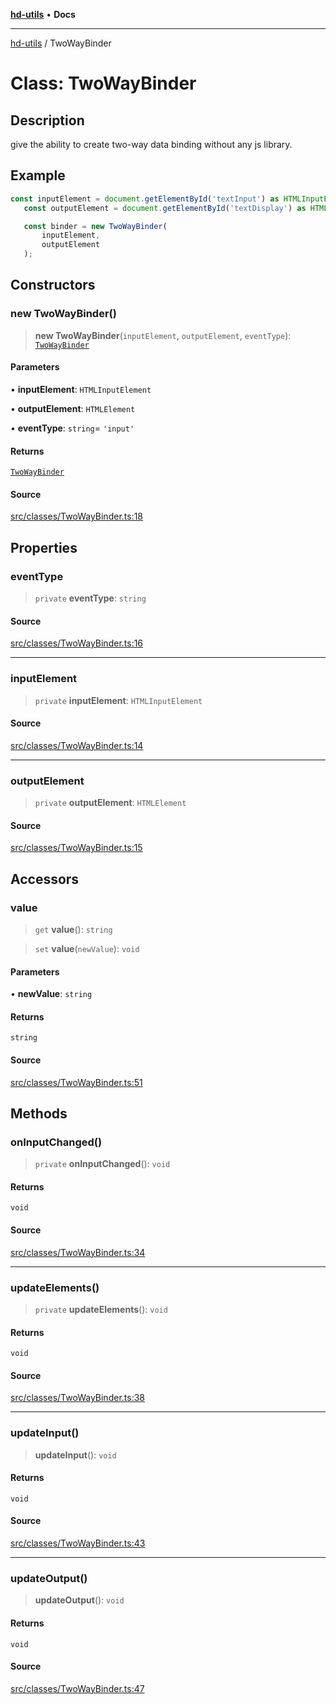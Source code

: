 [**hd-utils**](../README.md) • **Docs**

***

[hd-utils](../globals.md) / TwoWayBinder

# Class: TwoWayBinder

## Description

give the ability to create two-way data binding without any js library.

## Example

```ts
const inputElement = document.getElementById('textInput') as HTMLInputElement;
   const outputElement = document.getElementById('textDisplay') as HTMLElement;

   const binder = new TwoWayBinder(
       inputElement,
       outputElement
   );
```

## Constructors

### new TwoWayBinder()

> **new TwoWayBinder**(`inputElement`, `outputElement`, `eventType`): [`TwoWayBinder`](TwoWayBinder.md)

#### Parameters

• **inputElement**: `HTMLInputElement`

• **outputElement**: `HTMLElement`

• **eventType**: `string`= `'input'`

#### Returns

[`TwoWayBinder`](TwoWayBinder.md)

#### Source

[src/classes/TwoWayBinder.ts:18](https://github.com/AhmadHddad/h-utils/blob/f7bb9ae71f981ffef49079271b9540862594b7e6/src/classes/TwoWayBinder.ts#L18)

## Properties

### eventType

> `private` **eventType**: `string`

#### Source

[src/classes/TwoWayBinder.ts:16](https://github.com/AhmadHddad/h-utils/blob/f7bb9ae71f981ffef49079271b9540862594b7e6/src/classes/TwoWayBinder.ts#L16)

***

### inputElement

> `private` **inputElement**: `HTMLInputElement`

#### Source

[src/classes/TwoWayBinder.ts:14](https://github.com/AhmadHddad/h-utils/blob/f7bb9ae71f981ffef49079271b9540862594b7e6/src/classes/TwoWayBinder.ts#L14)

***

### outputElement

> `private` **outputElement**: `HTMLElement`

#### Source

[src/classes/TwoWayBinder.ts:15](https://github.com/AhmadHddad/h-utils/blob/f7bb9ae71f981ffef49079271b9540862594b7e6/src/classes/TwoWayBinder.ts#L15)

## Accessors

### value

> `get` **value**(): `string`

> `set` **value**(`newValue`): `void`

#### Parameters

• **newValue**: `string`

#### Returns

`string`

#### Source

[src/classes/TwoWayBinder.ts:51](https://github.com/AhmadHddad/h-utils/blob/f7bb9ae71f981ffef49079271b9540862594b7e6/src/classes/TwoWayBinder.ts#L51)

## Methods

### onInputChanged()

> `private` **onInputChanged**(): `void`

#### Returns

`void`

#### Source

[src/classes/TwoWayBinder.ts:34](https://github.com/AhmadHddad/h-utils/blob/f7bb9ae71f981ffef49079271b9540862594b7e6/src/classes/TwoWayBinder.ts#L34)

***

### updateElements()

> `private` **updateElements**(): `void`

#### Returns

`void`

#### Source

[src/classes/TwoWayBinder.ts:38](https://github.com/AhmadHddad/h-utils/blob/f7bb9ae71f981ffef49079271b9540862594b7e6/src/classes/TwoWayBinder.ts#L38)

***

### updateInput()

> **updateInput**(): `void`

#### Returns

`void`

#### Source

[src/classes/TwoWayBinder.ts:43](https://github.com/AhmadHddad/h-utils/blob/f7bb9ae71f981ffef49079271b9540862594b7e6/src/classes/TwoWayBinder.ts#L43)

***

### updateOutput()

> **updateOutput**(): `void`

#### Returns

`void`

#### Source

[src/classes/TwoWayBinder.ts:47](https://github.com/AhmadHddad/h-utils/blob/f7bb9ae71f981ffef49079271b9540862594b7e6/src/classes/TwoWayBinder.ts#L47)
